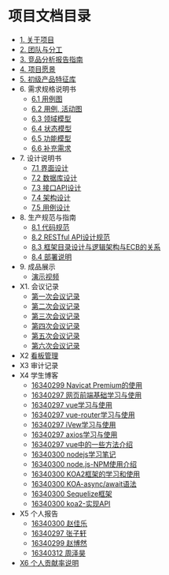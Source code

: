 # 项目文档目录
* [1. 关于项目](https://sysu16team.github.io/Document/markdown/01.html)
* [2. 团队与分工](https://sysu16team.github.io/Document/markdown/02.html)
* [3. 竞品分析报告指南](https://sysu16team.github.io/Document/markdown/03.html)
* [4. 项目愿景](https://sysu16team.github.io/Document/markdown/04.html)
* [5. 初级产品特征库](https://sysu16team.github.io/Document/markdown/05.html)
* 6\. 需求规格说明书
  * [6.1 用例图](https://sysu16team.github.io/Document/markdown/06.1.html) 
  * [6.2 用例, 活动图](https://sysu16team.github.io/Document/markdown/06.2.html) 
  * [6.3 领域模型](https://sysu16team.github.io/Document/markdown/06.3.html) 
  * [6.4 状态模型](https://sysu16team.github.io/Document/markdown/06.4.html) 
  * [6.5 功能模型](https://sysu16team.github.io/Document/markdown/06.5.html) 
  * [6.6 补充需求](https://sysu16team.github.io/Document/markdown/06.6.html) 
* 7\. 设计说明书
  * [7.1 界面设计](https://sysu16team.github.io/Document/markdown/07.1.html)
  * [7.2 数据库设计](https://sysu16team.github.io/Document/markdown/07.2.html)
  * [7.3 接口API设计](https://sysu16team.github.io/Document/markdown/07.3.html)
  * [7.4 架构设计](https://sysu16team.github.io/Document/markdown/07.4.html)
  * [7.5 用例设计](https://sysu16team.github.io/Document/markdown/07.5.html)
* 8\. 生产规范与指南
  * [8.1 代码规范](https://sysu16team.github.io/Document/markdown/08.1.html)
  * [8.2 RESTful API设计规范](https://sysu16team.github.io/Document/markdown/08.2.html)
  * [8.3 框架目录设计与逻辑架构与ECB的关系](https://sysu16team.github.io/Document/markdown/08.3.html)
  * [8.4 部署说明](https://sysu16team.github.io/Document/markdown/08.4.html)
* 9\. 成品展示
  * [演示视频](https://sysu16team.github.io/Document/video/video.html)
* X1. 会议记录
  * [第一次会议记录](https://sysu16team.github.io/Document/markdown/X1.1.html)
  * [第二次会议记录](https://sysu16team.github.io/Document/markdown/X1.2.html)
  * [第三次会议记录](https://sysu16team.github.io/Document/markdown/X1.3.html)
  * [第四次会议记录](https://sysu16team.github.io/Document/markdown/X1.4.html)
  * [第五次会议记录](https://sysu16team.github.io/Document/markdown/X1.5.html)
  * [第六次会议记录](https://sysu16team.github.io/Document/markdown/X1.6.html)
* X2 [看板管理](https://github.com/sysu16team/Document/projects?query=is%3Aclosed)
* X3 审计记录
* X4 学生博客
  * [16340299 Navicat Premium的使用](https://sysu16team.github.io/Document/markdown/X4-16340299.1.html)
  * [16340297 网页前端基础学习与使用](https://blog.csdn.net/zzx993539017/article/details/94360620)
  * [16340297 vue学习与使用](https://blog.csdn.net/zzx993539017/article/details/94348667)
  * [16340297 vue-router学习与使用](https://blog.csdn.net/zzx993539017/article/details/94353384)
  * [16340297 iVew学习与使用](https://blog.csdn.net/zzx993539017/article/details/94355084)
  * [16340297 axios学习与使用](https://blog.csdn.net/zzx993539017/article/details/94356504)
  * [16340297 vue中的一些方法介绍](https://blog.csdn.net/zzx993539017/article/details/94355968)
  + [16340300 nodejs学习笔记](https://blog.csdn.net/weixin_36324293/article/details/94350454)
  + [16340300 node.js-NPM使用介绍](https://blog.csdn.net/weixin_36324293/article/details/94352597)
  + [16340300 KOA2框架的学习和使用](https://blog.csdn.net/weixin_36324293/article/details/94357736)
  + [16340300 KOA-async/await语法](https://blog.csdn.net/weixin_36324293/article/details/94357763)
  + [16340300 Sequelize框架](https://blog.csdn.net/weixin_36324293/article/details/94357792)
  + [16340300 koa2-实现API](https://blog.csdn.net/weixin_36324293/article/details/94357812)
* X5 个人报告
  * [16340300 赵佳乐](https://sysu16team.github.io/Document/markdown/X5-16340300.html)
  * [16340297 张子轩](https://sysu16team.github.io/Document/markdown/X5-16340297.html)
  * [16340299 赵博然](https://sysu16team.github.io/Document/markdown/X5-16340299.html)
  * [16340312 周泽昊](https://sysu16team.github.io/Document/markdown/X5-16340312.html)
* [X6 个人贡献率说明](https://sysu16team.github.io/Document/markdown/X6.html)